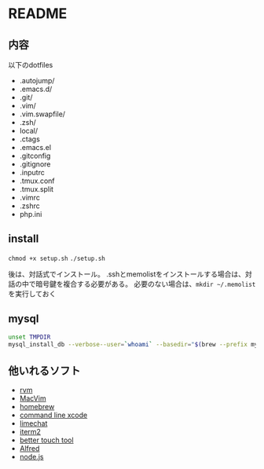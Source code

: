 # README

## 内容

以下のdotfiles

- .autojump/
- .emacs.d/
- .git/
- .vim/
- .vim.swapfile/
- .zsh/
- local/
- .ctags
- .emacs.el
- .gitconfig
- .gitignore
- .inputrc
- .tmux.conf
- .tmux.split
- .vimrc
- .zshrc
- php.ini

## install

`chmod +x setup.sh`
`./setup.sh`

後は、対話式でインストール。
.sshとmemolistをインストールする場合は、対話の中で暗号鍵を複合する必要がある。
必要のない場合は、`mkdir ~/.memolist`を実行しておく

## mysql

```sh
unset TMPDIR
mysql_install_db --verbose--user=`whoami` --basedir="$(brew --prefix mysql)" --datadir=/usr/local/var/mysql --tmpdir=/tmp
```

## 他いれるソフト
- [ rvm ]( http://unfiniti.com/software/mac/jewelrybox )
- [MacVim](http://code.google.com/p/macvim-kaoriya/)
- [homebrew](http://mxcl.github.com/homebrew/)
- [command line xcode](https://developer.apple.com/downloads/index.action)
- [limechat]( http://limechat.net )
- [iterm2]( http://www.iterm2.com/#/section/home )
- [better touch tool]( http://blog.boastr.net )
- [Alfred]( http://www.alfredapp.com )
- [node.js]( http://nodejs.org/#download )

